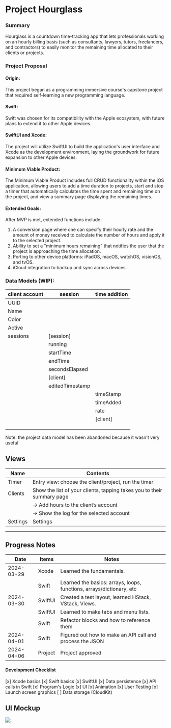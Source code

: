 # Project Hourglass

### Summary

Hourglass is a countdown time-tracking app that lets professionals working on an hourly billing basis (such as consultants, lawyers, tutors, freelancers, and contractors) to easily monitor the remaining time allocated to their clients or projects.

### Project Proposal

#### Origin:

This project began as a programming immersive course's capstone project that required self-learning a new programming language.

#### Swift:

Swift was chosen for its compatibility with the Apple ecosystem, with future plans to extend it to other Apple devices.

#### SwiftUI and Xcode:

The project will utilize SwiftUI to build the application's user interface and Xcode as the development environment, laying the groundwork for future expansion to other Apple devices.

#### Minimum Viable Product:

The Minimum Viable Product includes full CRUD functionality within the iOS application, allowing users to add a time duration to projects, start and stop a timer that automatically calculates the time spent and remaining time on the project, and view a summary page displaying the remaining times.

#### Extended Goals:

After MVP is met, extended functions include:

1. A conversion page where one can specify their hourly rate and the amount of money received to calculate the number of hours and apply it to the selected project.
2. Ability to set a "minimum hours remaining" that notifies the user that the project is approaching the time allocation.
3. Porting to other device platforms: iPadOS, macOS, watchOS, visionOS, and tvOS.
4. iCloud integration to backup and sync across devices.

### Data Models (WIP):

| client account | session         | time addition |
| -------------- | --------------- | ------------- |
| UUID           |                 |               |
| Name           |                 |               |
| Color          |                 |               |
| Active         |                 |               |
| sessions       | \[session]      |               |
|                | running         |               |
|                | startTime       |               |
|                | endTime         |               |
|                | secondsElapsed  |               |
|                | \[client]       |               |
|                | editedTimestamp |               |
|                |                 | timeStamp     |
|                |                 | timeAdded     |
|                |                 | rate          |
|                |                 | \[client]     |
|                |                 |               |
|                |                 |               |
|                |                 |               |

Note: the project data model has been abandoned because it wasn't very useful

## Views

| Name     | Contents                                                               |
| -------- | ---------------------------------------------------------------------- |
| Timer    | Entry view: choose the client/project, run the timer                   |
| Clients  | Show the list of your clients, tapping takes you to their summary page |
|          | -> Add hours to the client’s account                                   |
|          | -> Show the log for the selected account                               |
| Settings | Settings                                                               |

---

## Progress Notes

| Date       | Items   | Notes                                                                |
| ---------- | ------- | -------------------------------------------------------------------- |
| 2024-03-29 | Xcode   | Learned the fundamentals.                                            |
|            | Swift   | Learned the basics: arrays, loops, functions, arrays/dictionary, etc |
| 2024-03-30 | SwiftUI | Created a test layout, learned HStack, VStack, Views.                |
|            | SwiftUI | Learned to make tabs and menu lists.                                 |
|            | Swift   | Refactor blocks and how to reference them                            |
| 2024-04-01 | Swift   | Figured out how to make an API call and process the JSON             |
| 2024-04-06 | Project | Project approved                                                     |

#### Development Checklist

[x] Xcode basics
[x] Swift basics
[x] SwiftUI
[x] Data persistence
[x] API calls in Swift
[x] Program's Logic
[x] UI
[x] Animation
[x] User Testing
[x] Launch screen graphics
[ ] Data storage (CloudKit)

## UI Mockup

<img src="./hourglass/hourglass/Screenshots/2024-05-03-hourglass-01-timer.PNG">
